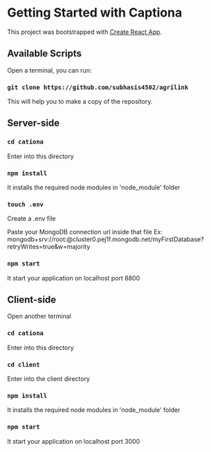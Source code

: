 # Getting Started with Captiona

This project was bootstrapped with [Create React App](https://github.com/facebook/create-react-app).

## Available Scripts

Open a terminal, you can run:

### `git clone https://github.com/subhasis4502/agrilink`

This will help you to make a copy of the repository.

## Server-side

### `cd cationa`

Enter into this directory

### `npm install`

It installs the required node modules in 'node_module' folder

### `touch .env`

Create a .env file

Paste your MongoDB connection url inside that file Ex: mongodb+srv://root:<password>@cluster0.pej1f.mongodb.net/myFirstDatabase?retryWrites=true&w=majority

###  `npm start`

It start your application on localhost port 8800

## Client-side

Open another terminal

### `cd cationa`

Enter into this directory

### `cd client`

Enter into the client directory

### `npm install`

It installs the required node modules in 'node_module' folder

###  `npm start`

It start your application on localhost port 3000
